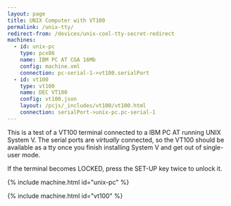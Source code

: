 ```yaml
---
layout: page
title: UNIX Computer with VT100
permalink: /unix-tty/
redirect-from: /devices/unix-cool-tty-secret-redirect
machines:
  - id: unix-pc
    type: pcx86
    name: IBM PC AT CGA 16Mb
    config: machine.xml
    connection: pc-serial-1->vt100.serialPort
  - id: vt100
    type: vt100
    name: DEC VT100
    config: vt100.json
    layout: /pcjs/_includes/vt100/vt100.html
    connection: serialPort->unix-pc.pc-serial-1
---
```


This is a test of a VT100 terminal connected to a IBM PC AT running UNIX System V. The serial ports are *virtually* connected, so the VT100 
should be available as a tty once you finish installing System V and get out of single-user mode.

If the terminal becomes LOCKED, press the SET-UP key twice to unlock it. 

{% include machine.html id="unix-pc" %}

{% include machine.html id="vt100" %}
<!--   -->
